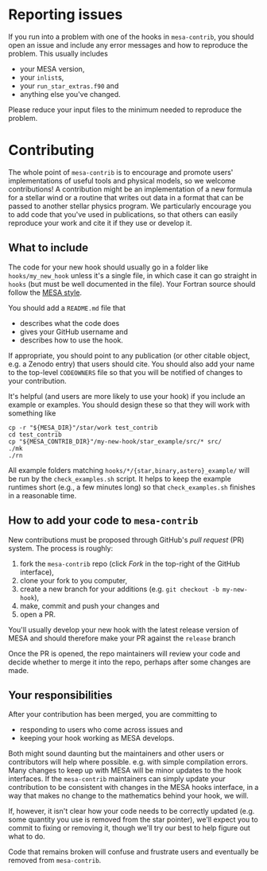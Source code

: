 # Reporting issues

If you run into a problem with one of the hooks in ``mesa-contrib``,
you should open an issue and include any error messages and how to
reproduce the problem.  This usually includes

* your MESA version,
* your ``inlist``s,
* your ``run_star_extras.f90`` and
* anything else you've changed.

Please reduce your input files to the minimum needed to reproduce the
problem.

# Contributing

The whole point of ``mesa-contrib`` is to encourage and promote users'
implementations of useful tools and physical models, so we welcome
contributions!  A contribution might be an implementation of a new
formula for a stellar wind or a routine that writes out data in a
format that can be passed to another stellar physics program.  We
particularly encourage you to add code that you've used in
publications, so that others can easily reproduce your work and cite
it if they use or develop it.

## What to include

The code for your new hook should usually go in a folder like
``hooks/my_new_hook`` unless it's a single file, in which case it can
go straight in ``hooks`` (but must be well documented in the
file).  Your Fortran source should follow the 
[MESA style](https://docs.mesastar.org/en/latest/developing/code_style.html).

You should add a ``README.md`` file that

* describes what the code does
* gives your GitHub username and
* describes how to use the hook.

If appropriate, you should point to any publication (or other citable
object, e.g. a Zenodo entry) that users should cite.  You should also
add your name to the top-level ``CODEOWNERS`` file so that you will be
notified of changes to your contribution.

It's helpful (and users are more likely to use your hook) if you
include an example or examples.  You should design these so that they
will work with something like

```
cp -r "${MESA_DIR}"/star/work test_contrib
cd test_contrib
cp "${MESA_CONTRIB_DIR}"/my-new-hook/star_example/src/* src/
./mk
./rn
```

All example folders matching ``hooks/*/{star,binary,astero}_example/``
will be run by the `check_examples.sh` script.  It helps to keep the
example runtimes short (e.g., a few minutes long) so that
`check_examples.sh` finishes in a reasonable time.

## How to add your code	to ``mesa-contrib``

New contributions must be proposed through GitHub's *pull request*
(PR) system.  The process is roughly:

1. fork the ``mesa-contrib`` repo (click *Fork* in the top-right of the GitHub interface),
2. clone your fork to you computer,
3. create a new branch for your additions (e.g. ``git checkout -b my-new-hook``),
4. make, commit and push your changes and
5. open a PR.

You'll usually develop your new hook with the latest release version
of MESA and should therefore make your PR against the ``release``
branch

Once the PR is opened, the repo maintainers will review your code 
and decide whether to merge it into the repo, perhaps 
after some changes are made.

## Your responsibilities

After your contribution has been merged, you are committing 
to

* responding to users who come across issues and
* keeping your hook working as MESA develops.

Both might sound daunting but the maintainers and other users or
contributors will help where possible. e.g. with simple compilation
errors.  Many changes to keep up with MESA will be minor updates to
the hook interfaces.  If the ``mesa-contrib`` maintainers can simply
update your contribution to be consistent with changes in the MESA
hooks interface, in a way that makes no change to the mathematics
behind your hook, we will.

If, however, it isn't clear how your code needs to be correctly
updated (e.g. some quantity you use is removed from the star pointer),
we'll expect you to commit to fixing or removing it, though we'll try
our best to help figure out what to do.

Code that remains broken will confuse and frustrate users and
eventually be removed from ``mesa-contrib``.
